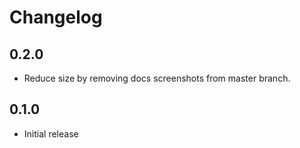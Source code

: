 # Changelog

## 0.2.0

- Reduce size by removing docs screenshots from master branch.

## 0.1.0

- Initial release
